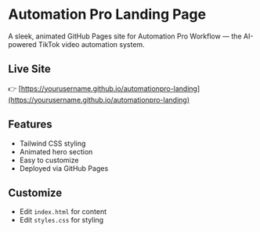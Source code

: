 # Automation Pro Landing Page

A sleek, animated GitHub Pages site for Automation Pro Workflow — the AI-powered TikTok video automation system.

## Live Site

👉 [https://yourusername.github.io/automationpro-landing](https://yourusername.github.io/automationpro-landing)

## Features

- Tailwind CSS styling
- Animated hero section
- Easy to customize
- Deployed via GitHub Pages

## Customize

- Edit `index.html` for content
- Edit `styles.css` for styling